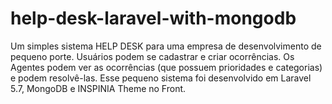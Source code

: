 # help-desk-laravel-with-mongodb
Um simples sistema HELP DESK para uma empresa de desenvolvimento de pequeno porte. Usuários podem se cadastrar e criar ocorrências. Os Agentes podem ver as ocorrências (que possuem prioridades e categorias) e podem resolvê-las. Esse pequeno sistema foi desenvolvido em Laravel 5.7, MongoDB e INSPINIA Theme no Front.
